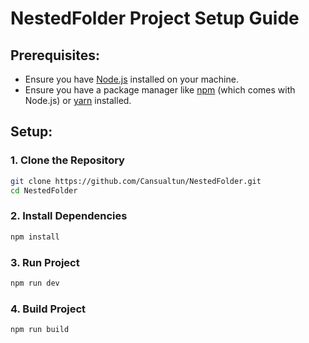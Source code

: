 # NestedFolder Project Setup Guide

## Prerequisites:
- Ensure you have [Node.js](https://nodejs.org/) installed on your machine.
- Ensure you have a package manager like [npm](https://www.npmjs.com/) (which comes with Node.js) or [yarn](https://yarnpkg.com/) installed.

## Setup:

### 1. Clone the Repository
```bash
git clone https://github.com/Cansualtun/NestedFolder.git
cd NestedFolder
```
### 2. Install Dependencies
```bash
npm install

```
### 3. Run Project
```bash
npm run dev

```
### 4. Build Project
```bash
npm run build

```
